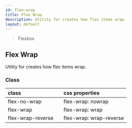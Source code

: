 ```yaml
---
id: flex-wrap
title: Flex Wrap
description: Utility for creates how flex items wrap.
layout: default
---
```


> Flexbox

## Flex Wrap

Utility for creates how flex items wrap.

### Class

| <span class="px-3 py-1 text-white bg-charcoal-100 rounded-full">class</span> | | <span class="px-3 py-1 text-white bg-charcoal-100 rounded-full">css properties</span> |
|:--|:--|:--|
| flex-no-wrap |  | flex-wrap: nowrap |
| flex-wrap |  | flex-wrap: wrap |
| flex-wrap-reverse |  | flex-wrap: wrap-reverse  |
